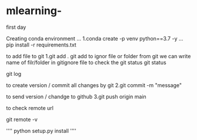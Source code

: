 # mlearning-
first day


Creating conda environment
...
1.conda create -p venv python==3.7 -y
...
pip install -r requirements.txt

to add file to git
1.git add .
git add <file _nmae>
to ignor file or folder from git we can write name of filr/folder in gitignore file
to check the git status
git status



git log 
 

 to create version / commit all changes by git
2.git commit -m "message"

to send version / chandge to github
3.git push origin main

to check remote url

git remote -v


''''
python setup.py install
''''